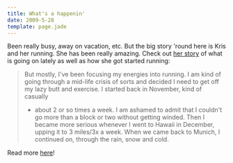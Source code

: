 ```yaml
---
title: What's a happenin'
date: 2009-5-28
template: page.jade
---
```


Been really busy, away on vacation, etc. But the big story 'round here
is Kris and her running. She has been really amazing. Check out [her story](http://www.bockstarkknits.net/2009/05/14/just-checking-in/) of
what is going on lately as well as how she got started running:
  
  

>   
> But mostly, I've been focusing my energies into running. I am kind of
> going through a mid-life crisis of sorts and decided I need to get off
> my lazy butt and exercise. I started back in November, kind of casually
> - about 2 or so times a week. I am ashamed to admit that I couldn't go
> more than a block or two without getting winded. Then I became more serious
> whenever I went to Hawaii in December, upping it to 3 miles/3x a week.
> When we came back to Munich, I continued on, through the rain, snow and
> cold.
>   
> 

  
  
Read more [here](http://www.bockstarkknits.net/2009/05/14/just-checking-in/)!
